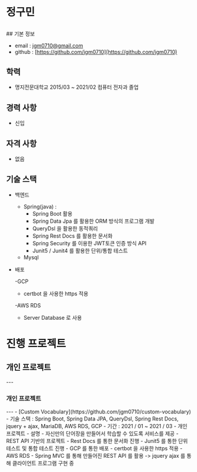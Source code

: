 <h1> 정구민</h1>
<h2></h2>
## 기본 정보

- email : jgm0710@gmail.com
- github : [https://github.com/jgm0710](https://github.com/jgm0710)

<h2>학력</h2>

- 명지전문대학교 2015/03 ~ 2021/02 컴퓨터 전자과 졸업

<h2>경력 사항</h2>

- 신입

<h2>자격 사항</h2>

- 없음

<h2>기술 스택</h2>

- 백엔드
  - Spring(java) : 
    - Spring Boot 활용
    - Spring Data Jpa 를 활용한 ORM 방식의 프로그램 개발
    - QueryDsl 을 활용한 동적쿼리
    - Spring Rest Docs 를 활용한 문서화
    - Spring Security 를 이용한 JWT토큰 인증 방식 API
    - Junit5 / Junit4 를 활용한 단위/통합 테스트
  - Mysql

- 배포

  -GCP
    - certbot 을 사용한 https 적용

  -AWS RDS
    - Server Database 로 사용


<h1>진행 프로젝트</h1>

<h2>개인 프로젝트</h2>
---
<h3>개인 프로젝트</h3>
---
- [Custom Vocabulary](https://github.com/jgm0710/custom-vocabulary)
  - 기술 스택 : Spring Boot, Spring Data JPA, QueryDsl, Spring Rest Docs, jquery + ajax, MariaDB, AWS RDS, GCP
  - 기간 : 2021 / 01 ~ 2021 / 03
  - 개인 프로젝트
  - 설명
    - 자신만의 단어장을 만들어서 학습할 수 있도록 서비스를 제공
    - REST API 기반의 프로젝트
    - Rest Docs 를 통한 문서화 진행
    - Junit5 를 통한 단위 테스트 및 통합 테스트 진행
    - GCP 를 통한 배포
    - certbot 을 사용한 https 적용
    - AWS RDS
    - Spring MVC 를 통해 만들어진 REST API 를 활용 -> jquery ajax 를 통해 클라이언트 프로그램 구현 중